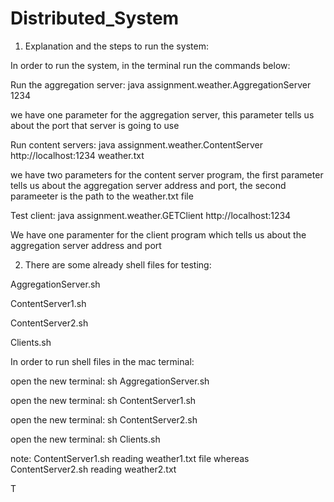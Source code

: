# Distributed_System
1) Explanation and the steps to run the system:

In order to run the system, in the terminal run the commands below:

Run the aggregation server: java assignment.weather.AggregationServer 1234

we have one parameter for the aggregation server, this parameter tells us about the port that server is going to use

Run content servers: java assignment.weather.ContentServer http://localhost:1234 weather.txt

we have two parameters for the content server program, the first parameter tells us about the aggregation server address and port, 
the second parameeter is the path to the weather.txt file 

Test client: java assignment.weather.GETClient http://localhost:1234 

We have one paramenter for the client program which tells us about the aggregation server address and port 


2) There are some already shell files for testing:
   
AggregationServer.sh

ContentServer1.sh

ContentServer2.sh

Clients.sh


In order to run shell files in the mac terminal:


open the new terminal: sh AggregationServer.sh

open the new terminal: sh ContentServer1.sh

open the new terminal: sh ContentServer2.sh

open the new terminal: sh Clients.sh

note: ContentServer1.sh reading weather1.txt file whereas ContentServer2.sh reading weather2.txt

T



